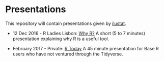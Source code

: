# Presentations

This repository will contain presentations given by [ilustat](www.ilustat.com).

* 12 Dec 2016 - R Ladies Lisbon: [Why R?](20161213_RLadiesLx_Why_R/Why_R.pdf) A short (5 to 7 minutes) presentation explaining why R is a useful tool.
 
* February 2017 - Private: [R Today](201702_R_Today/R_Today.pdf) A 45 minute presentation for Base R users who have not ventured through the Tidyverse.


